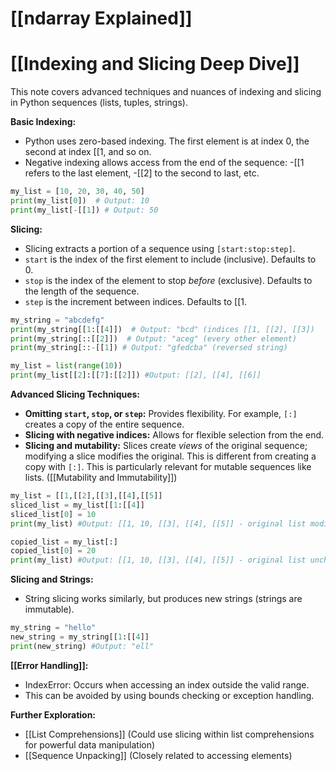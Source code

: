 # [[ndarray Explained]]
# [[Indexing and Slicing Deep Dive]] 
This note covers advanced techniques and nuances of indexing and slicing in Python sequences (lists, tuples, strings).

**Basic Indexing:**

*   Python uses zero-based indexing.  The first element is at index 0, the second at index [[1, and so on.
*   Negative indexing allows access from the end of the sequence: -[[1 refers to the last element, -[[2] to the second to last, etc.

```python
my_list = [10, 20, 30, 40, 50]
print(my_list[0])  # Output: 10
print(my_list[-[[1]) # Output: 50
```

**Slicing:**

*   Slicing extracts a portion of a sequence using `[start:stop:step]`.
*   `start` is the index of the first element to include (inclusive). Defaults to 0.
*   `stop` is the index of the element to stop *before* (exclusive). Defaults to the length of the sequence.
*   `step` is the increment between indices. Defaults to [[1.

```python
my_string = "abcdefg"
print(my_string[[1:[[4]])  # Output: "bcd" (indices [[1, [[2], [[3])
print(my_string[::[[2]])  # Output: "aceg" (every other element)
print(my_string[::-[[1]) # Output: "gfedcba" (reversed string)

my_list = list(range(10))
print(my_list[[2]:[[7]:[[2]]) #Output: [[2], [[4], [[6]]
```

**Advanced Slicing Techniques:**

*   **Omitting `start`, `stop`, or `step`:**  Provides flexibility.  For example, `[:]` creates a copy of the entire sequence.
*   **Slicing with negative indices:** Allows for flexible selection from the end.
*   **Slicing and mutability:** Slices create *views* of the original sequence; modifying a slice modifies the original.  This is different from creating a copy with `[:]`.  This is particularly relevant for mutable sequences like lists.  ([[Mutability and Immutability]])

```python
my_list = [[1,[[2],[[3],[[4],[[5]]
sliced_list = my_list[[1:[[4]]
sliced_list[0] = 10
print(my_list) #Output: [[1, 10, [[3], [[4], [[5]] - original list modified

copied_list = my_list[:]
copied_list[0] = 20
print(my_list) #Output: [[1, 10, [[3], [[4], [[5]] - original list unchanged
```

**Slicing and Strings:**

* String slicing works similarly, but produces new strings (strings are immutable).

```python
my_string = "hello"
new_string = my_string[[1:[[4]]
print(new_string) #Output: "ell"
```


**[[Error Handling]]:**

*   IndexError: Occurs when accessing an index outside the valid range.
*   This can be avoided by using bounds checking or exception handling.


**Further Exploration:**

* [[List Comprehensions]]  (Could use slicing within list comprehensions for powerful data manipulation)
* [[Sequence Unpacking]] (Closely related to accessing elements)


